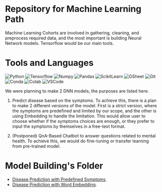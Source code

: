 # Repository for Machine Learning Path

Machine Learning Cohorts are involved in gathering, cleaning, and preprocess required data, and the most important is building Neural Network models. Tensorflow would be our main tools.

# Tools and Languages

![Python](https://img.shields.io/badge/Python-FFD43B?style=for-the-badge&logo=python&logoColor=blue) ![Tensorflow](https://img.shields.io/badge/TensorFlow-FF6F00?style=for-the-badge&logo=tensorflow&logoColor=white) ![Numpy](https://img.shields.io/badge/Numpy-777BB4?style=for-the-badge&logo=numpy&logoColor=white) ![Pandas](https://img.shields.io/badge/Pandas-2C2D72?style=for-the-badge&logo=pandas&logoColor=white) ![ScikitLearn](https://img.shields.io/badge/scikit_learn-F7931E?style=for-the-badge&logo=scikit-learn&logoColor=white) ![GSheet](https://img.shields.io/badge/Google%20Sheets-34A853?style=for-the-badge&logo=google-sheets&logoColor=white) ![Git](https://img.shields.io/badge/GIT-E44C30?style=for-the-badge&logo=git&logoColor=white) ![Conda](https://img.shields.io/badge/conda-342B029.svg?&style=for-the-badge&logo=anaconda&logoColor=white) ![Colab](https://img.shields.io/badge/Colab-F9AB00?style=for-the-badge&logo=googlecolab&color=525252) ![VSCode](https://img.shields.io/badge/VSCode-0078D4?style=for-the-badge&logo=visual%20studio%20code&logoColor=white)

We were planning to make 2 DNN models, the purposes are listed here.

1. Predict disease based on the symptoms. To achieve this, there is a plan to make 2 different versions of the model. First is a strict version, where the symptoms are predefined and limited by our scope, and the other is using Embedding to handle the limitation. This would allow user to choose whether if the symptoms choices are enough, or they prefer to input the symptoms by themselves in a free-text format.

2. (Postponed) QnA-Based Chatbot to answer questions related to mental health. To achieve this, we would do fine-tuning or transfer learning from pre-trained model.

# Model Building's Folder
- [Disease Prediction with Predefined Symptoms](https://github.com/medixapp/medix-ml-model/tree/main/Predefined_Symptoms_Model).
- [Disease Prediction with Word Embedding](https://github.com/medixapp/medix-ml-model/tree/main/Word_Embeddings_Model).
